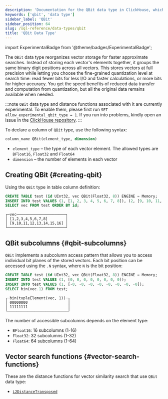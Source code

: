 ```yaml
---
description: 'Documentation for the QBit data type in ClickHouse, which allows fine-grained quantization for approximate vector search'
keywords: ['qbit', 'data type']
sidebar_label: 'QBit'
sidebar_position: 64
slug: /sql-reference/data-types/qbit
title: 'QBit Data Type'
---
```


import ExperimentalBadge from '@theme/badges/ExperimentalBadge';

<ExperimentalBadge/>

The `QBit` data type reorganizes vector storage for faster approximate searches. Instead of storing each vector's elements together, it groups the same binary digit positions across all vectors.
This stores vectors at full precision while letting you choose the fine-grained quantization level at search time: read fewer bits for less I/O and faster calculations, or more bits for higher accuracy. You get the speed benefits of reduced data transfer and computation from quantization, but all the original data remains available when needed.

:::note
`QBit` data type and distance functions associated with it are currently experimental.
To enable them, please first run `SET allow_experimental_qbit_type = 1`.
If you run into problems, kindly open an issue in the [ClickHouse repository](https://github.com/clickhouse/clickhouse/issues).
:::

To declare a column of `QBit` type, use the following syntax:

```sql
column_name QBit(element_type, dimension)
```

* `element_type` – the type of each vector element. The allowed types are `BFloat16`, `Float32` and `Float64`
* `dimension` – the number of elements in each vector

## Creating QBit {#creating-qbit}

Using the `QBit` type in table column definition:

```sql
CREATE TABLE test (id UInt32, vec QBit(Float32, 8)) ENGINE = Memory;
INSERT INTO test VALUES (1, [1, 2, 3, 4, 5, 6, 7, 8]), (2, [9, 10, 11, 12, 13, 14, 15, 16]);
SELECT vec FROM test ORDER BY id;
```

```text
┌─vec──────────────────────┐
│ [1,2,3,4,5,6,7,8]        │
│ [9,10,11,12,13,14,15,16] │
└──────────────────────────┘
```

## QBit subcolumns {#qbit-subcolumns}

`QBit` implements a subcolumn access pattern that allows you to access individual bit planes of the stored vectors. Each bit position can be accessed using the `.N` syntax, where `N` is the bit position:

```sql
CREATE TABLE test (id UInt32, vec QBit(Float32, 8)) ENGINE = Memory;
INSERT INTO test VALUES (1, [0, 0, 0, 0, 0, 0, 0, 0]);
INSERT INTO test VALUES (1, [-0, -0, -0, -0, -0, -0, -0, -0]);
SELECT bin(vec.1) FROM test;
```

```text
┌─bin(tupleElement(vec, 1))─┐
│ 00000000                  │
│ 11111111                  │
└───────────────────────────┘
```

The number of accessible subcolumns depends on the element type:

* `BFloat16`: 16 subcolumns (1-16)
* `Float32`: 32 subcolumns (1-32)
* `Float64`: 64 subcolumns (1-64)

## Vector search functions {#vector-search-functions}

These are the distance functions for vector similarity search that use `QBit` data type:

* [`L2DistanceTransposed`](../functions/distance-functions.md#l2distancetransposed)